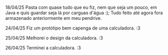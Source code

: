 18/04/25
Pasta com quase tudo que eu fiz, nem que seja um pouco, em Java e quis guardar seja lá por carguas d'água :);
Tudo feito até agora fora armazenado anteriormente em meu pendrive.

24/04/25
Fiz um protótipo bem capenga de uma calculadora.
:3

25/04/25
Melhorei o design da calculadora.
:3

26/04/25
Terminei a calculadora.
:3
